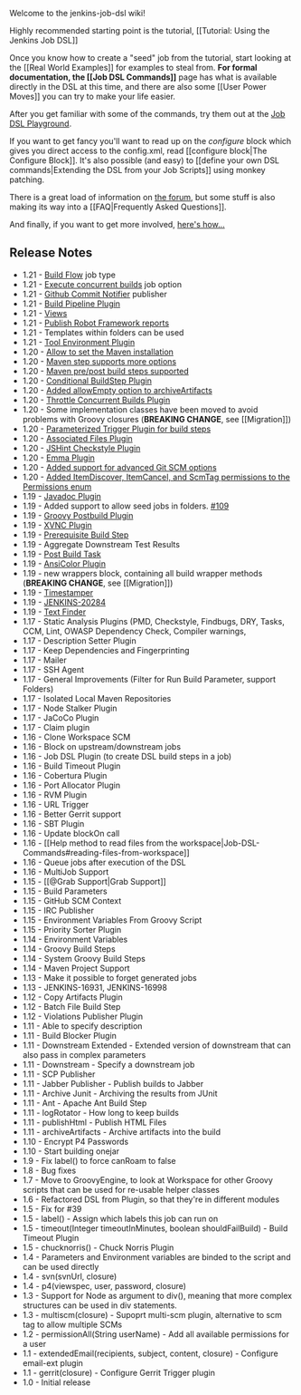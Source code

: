 Welcome to the jenkins-job-dsl wiki!

Highly recommended starting point is the tutorial, [[Tutorial: Using the Jenkins Job DSL]]

Once you know how to create a "seed" job from the tutorial, start looking at the [[Real World Examples]] for examples to steal from.  **For formal documentation, the [[Job DSL Commands]]** page has what is available directly in the DSL at this time, and there are also some [[User Power Moves]] you can try to make your life easier.

After you get familiar with some of the commands, try them out at the [Job DSL Playground](http://job-dsl.herokuapp.com/).

If you want to get fancy you'll want to read up on the _configure_ block which gives you direct access to the config.xml, read [[configure block|The Configure Block]]. It's also possible (and easy) to [[define your own DSL commands|Extending the DSL from your Job Scripts]] using monkey patching.

There is a great load of information on [the forum](https://groups.google.com/forum/#!forum/job-dsl-plugin), but some stuff is also making its way into a [[FAQ|Frequently Asked Questions]].

And finally, if you want to get more involved, [here's how...](https://github.com/jenkinsci/job-dsl-plugin/blob/master/CONTRIBUTING.md)

## Release Notes
* 1.21 - [Build Flow](https://wiki.jenkins-ci.org/display/JENKINS/Build+Flow+Plugin) job type
* 1.21 - [Execute concurrent builds](wiki/Job-reference#wiki-execute-concurrent-builds) job option
* 1.21 - [Github Commit Notifier](wiki/Job-reference#wiki-github-commit-notifier) publisher
* 1.21 - [Build Pipeline Plugin](https://wiki.jenkins-ci.org/display/JENKINS/Build+Pipeline+Plugin)
* 1.21 - [Views](wiki/Job-DSL-Commands#wiki-view)
* 1.21 - [Publish Robot Framework reports](wiki/Job-reference#wiki-robot-framework-reports)
* 1.21 - Templates within folders can be used
* 1.21 - [Tool Environment Plugin](https://wiki.jenkins-ci.org/display/JENKINS/Tool+Environment+Plugin)
* 1.20 - [Allow to set the Maven installation](wiki/Job-reference#maven-installation)
* 1.20 - [Maven step supports more options](wiki/Job-reference#maven-1)
* 1.20 - [Maven pre/post build steps supported](wiki/Job-reference#maven-pre-and-post-build-steps)
* 1.20 - [Conditional BuildStep Plugin](https://wiki.jenkins-ci.org/display/JENKINS/Conditional+BuildStep+Plugin)
* 1.20 - [Added allowEmpty option to archiveArtifacts](wiki/Job-reference#archive-artifacts)
* 1.20 - [Throttle Concurrent Builds Plugin](https://wiki.jenkins-ci.org/display/JENKINS/Throttle+Concurrent+Builds+Plugin)
* 1.20 - Some implementation classes have been moved to avoid problems with Groovy closures (**BREAKING CHANGE**, see [[Migration]])
* 1.20 - [Parameterized Trigger Plugin for build steps](https://wiki.jenkins-ci.org/display/JENKINS/Parameterized+Trigger+Plugin)
* 1.20 - [Associated Files Plugin](https://wiki.jenkins-ci.org/display/JENKINS/Associated+Files+Plugin)
* 1.20 - [JSHint Checkstyle Plugin](https://wiki.jenkins-ci.org/display/JENKINS/JSHint+Checkstyle+Plugin)
* 1.20 - [Emma Plugin](https://wiki.jenkins-ci.org/display/JENKINS/Emma+Plugin)
* 1.20 - [Added support for advanced Git SCM options](wiki/Job-reference#git)
* 1.20 - [Added ItemDiscover, ItemCancel, and ScmTag permissions to the Permissions enum](https://github.com/jenkinsci/job-dsl-plugin/pull/97)
* 1.19 - [Javadoc Plugin](https://wiki.jenkins-ci.org/display/JENKINS/Javadoc+Plugin)
* 1.19 - Added support to allow seed jobs in folders. [#109](https://github.com/jenkinsci/job-dsl-plugin/pull/109)
* 1.19 - [Groovy Postbuild Plugin](https://wiki.jenkins-ci.org/display/JENKINS/Groovy+Postbuild+Plugin)
* 1.19 - [XVNC Plugin](https://wiki.jenkins-ci.org/display/JENKINS/Xvnc+Plugin)
* 1.19 - [Prerequisite Build Step](https://wiki.jenkins-ci.org/display/JENKINS/Prerequisite+build+step+plugin)
* 1.19 - Aggregate Downstream Test Results
* 1.19 - [Post Build Task](https://wiki.jenkins-ci.org/display/JENKINS/Post+build+task)
* 1.19 - [AnsiColor Plugin](https://wiki.jenkins-ci.org/display/JENKINS/AnsiColor+Plugin)
* 1.19 - new wrappers block, containing all build wrapper methods (**BREAKING CHANGE**, see [[Migration]])
* 1.19 - [Timestamper](https://wiki.jenkins-ci.org/display/JENKINS/Timestamper)
* 1.19 - [JENKINS-20284](https://issues.jenkins-ci.org/browse/JENKINS-20284)
* 1.19 - [Text Finder](https://wiki.jenkins-ci.org/display/JENKINS/Text-finder+Plugin)
* 1.17 - Static Analysis Plugins (PMD, Checkstyle, Findbugs, DRY, Tasks, CCM, Lint, OWASP Dependency Check, Compiler warnings, 
* 1.17 - Description Setter Plugin
* 1.17 - Keep Dependencies and Fingerprinting
* 1.17 - Mailer
* 1.17 - SSH Agent
* 1.17 - General Improvements (Filter for Run Build Parameter, support Folders)
* 1.17 - Isolated Local Maven Repositories
* 1.17 - Node Stalker Plugin
* 1.17 - JaCoCo Plugin
* 1.17 - Claim plugin
* 1.16 - Clone Workspace SCM
* 1.16 - Block on upstream/downstream jobs
* 1.16 - Job DSL Plugin (to create DSL build steps in a job)
* 1.16 - Build Timeout Plugin
* 1.16 - Cobertura Plugin
* 1.16 - Port Allocator Plugin
* 1.16 - RVM Plugin
* 1.16 - URL Trigger
* 1.16 - Better Gerrit support
* 1.16 - SBT Plugin
* 1.16 - Update blockOn call
* 1.16 - [[Help method to read files from the workspace|Job-DSL-Commands#reading-files-from-workspace]]
* 1.16 - Queue jobs after execution of the DSL
* 1.16 - MultiJob Support
* 1.15 - [[@Grab Support|Grab Support]]
* 1.15 - Build Parameters
* 1.15 - GitHub SCM Context
* 1.15 - IRC Publisher
* 1.15 - Environment Variables From Groovy Script
* 1.15 - Priority Sorter Plugin
* 1.14 - Environment Variables
* 1.14 - Groovy Build Steps
* 1.14 - System Groovy Build Steps
* 1.14 - Maven Project Support
* 1.13 - Make it possible to forget generated jobs
* 1.13 - JENKINS-16931, JENKINS-16998
* 1.12 - Copy Artifacts Plugin
* 1.12 - Batch File Build Step
* 1.12 - Violations Publisher Plugin
* 1.11 - Able to specify description
* 1.11 - Build Blocker Plugin
* 1.11 - Downstream Extended - Extended version of downstream that can also pass in complex parameters
* 1.11 - Downstream - Specify a downstream job
* 1.11 - SCP Publisher
* 1.11 - Jabber Publisher - Publish builds to Jabber
* 1.11 - Archive Junit - Archiving the results from JUnit
* 1.11 - Ant - Apache Ant Build Step
* 1.11 - logRotator - How long to keep builds
* 1.11 - publishHtml - Publish HTML Files
* 1.11 - archiveArtifacts - Archive artifacts into the build
* 1.10 - Encrypt P4 Passwords
* 1.10 - Start building onejar
* 1.9 - Fix label() to force canRoam to false
* 1.8 - Bug fixes
* 1.7 - Move to GroovyEngine, to look at Workspace for other Groovy scripts that can be used for re-usable helper classes
* 1.6 - Refactored DSL from Plugin, so that they're in different modules
* 1.5 - Fix for #39
* 1.5 - label() - Assign which labels this job can run on
* 1.5 - timeout(Integer timeoutInMinutes, boolean shouldFailBuild) - Build Timeout Plugin
* 1.5 - chucknorris() - Chuck Norris Plugin
* 1.4 - Parameters and Environment variables are binded to the script and can be used directly
* 1.4 - svn(svnUrl, closure)
* 1.4 - p4(viewspec, user, password, closure)
* 1.3 - Support for Node as argument to div(), meaning that more complex structures can be used in div statements.
* 1.3 - multiscm(closure) - Supoprt multi-scm plugin, alternative to scm tag to allow multiple SCMs
* 1.2 - permissionAll(String userName) - Add all available permissions for a user
* 1.1 - extendedEmail(recipients, subject, content, closure) - Configure email-ext plugin
* 1.1 - gerrit(closure) - Configure Gerrit Trigger plugin
* 1.0 - Initial release